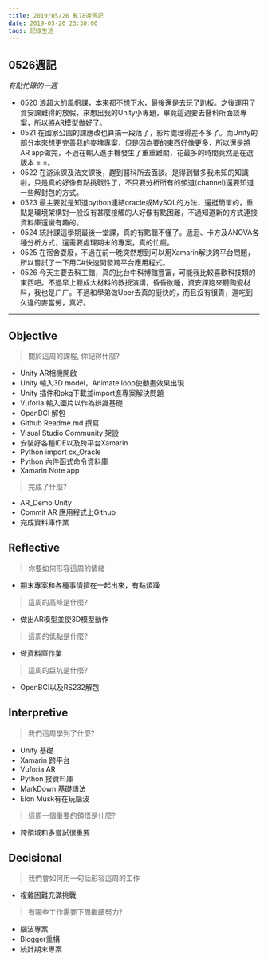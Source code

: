 ```yaml
---
title: 2019/05/26 亂78遭週記
date: 2019-05-26 23:30:00
tags: 記錄生活
---
```

## **0526週記**
*有點忙碌的一週*
- 0520 浪超大的風帆課，本來都不想下水，最後還是去玩了趴板。之後運用了資安課難得的放假，來想出我的Unity小專題，畢竟這週要去醫科所面談專案，所以將AR模型做好了。
- 0521 在國家公園的課應改也算搞一段落了，影片處理得差不多了。而Unity的部分本來想更完善我的麥塊專案，但是因為要的東西好像更多，所以還是將AR app做完，不過在輸入進手機發生了重重難關，花最多的時間竟然是在選版本 = =。
- 0522 在游泳課及法文課後，趕到醫科所去面談。是得到蠻多我未知的知識啦，只是真的好像有點挑戰性了，不只要分析所有的頻道(channel)還要知道一些解封包的方式。
- 0523 最主要就是知道python連結oracle或MySQL的方法，還挺簡單的，重點是環境架構對一般沒有甚麼接觸的人好像有點困難，不過知道新的方式連接資料庫還蠻有趣的。
- 0524 統計課這學期最後一堂課，真的有點聽不懂了。遞迴、卡方及ANOVA各種分析方式，還需要處理期末的專案，真的忙瘋。
- 0525 在宿舍耍廢，不過在前一晚突然想到可以用Xamarin解決跨平台問題，所以嘗試了一下用C#快速開發跨平台應用程式。
- 0526 今天主要去科工館，真的比台中科博館豐富，可能我比較喜歡科技類的東西吧。不過早上聽成大材料的教授演講，昏昏欲睡，資安課跑來聽陶瓷材料，我也是ㄏㄏ。不過和學弟做Uber去真的挺快的，而且沒有很貴，還吃到久違的麥當勞，真好。

---
<!-- more -->
## **Objective**

> 關於這周的課程, 你記得什麼?

- Unity AR相機開啟
- Unity 輸入3D model，Animate loop使動畫效果出現
- Unity 插件和pkg下載並import進專案解決問題
- Vuforia 輸入圖片以作為辨識基礎
- OpenBCI 解包
- Github Readme.md 撰寫
- Visual Studio Community 架設
- 安裝好各種IDE以及跨平台Xamarin
- Python import cx_Oracle
- Python 內件函式命令資料庫
- Xamarin Note app 

> 完成了什麼?

- AR_Demo Unity
- Commit AR 應用程式上Github
- 完成資料庫作業


## **Reflective**

> 你要如何形容這周的情緒

* 期末專案和各種事情擠在一起出來，有點煩躁

> 這周的高峰是什麼?

* 做出AR模型並使3D模型動作

> 這周的低點是什麼?

* 做資料庫作業

> 這周的巨坑是什麼?

* OpenBCI以及RS232解包

## **Interpretive**

> 我們這周學到了什麼?

* Unity 基礎
* Xamarin 跨平台
* Vuforia AR
* Python 接資料庫
* MarkDown 基礎語法
* Elon Musk有在玩腦波

>這周一個重要的領悟是什麼?

* 跨領域和多嘗試很重要

## **Decisional**

> 我們會如何用一句話形容這周的工作

* 複雜困難充滿挑戰

> 有哪些工作需要下周繼續努力?

- 腦波專案
- Blogger重構
- 統計期末專案
